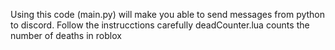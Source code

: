 Using this code (main.py) will make you able to send messages from python to discord.
Follow the instrucctions carefully
deadCounter.lua counts the number of deaths in roblox 

